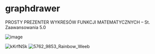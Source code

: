 # graphdrawer
PROSTY PREZENTER WYKRESÓW FUNKCJI MATEMATYCZNYCH – St. Zaawansowania 5.0 

![image](https://user-images.githubusercontent.com/72617970/141373921-8313150d-2098-438a-9fc6-6367f84aebaf.png)

![kKrfNSk](https://user-images.githubusercontent.com/72617970/141374127-82578a07-b73b-42f7-96ae-2dbbac863100.gif)
![5762_9853_Rainbow_Weeb](https://user-images.githubusercontent.com/72617970/141829006-75cf4154-eafa-45a0-9b32-179df44e0cb6.gif)

